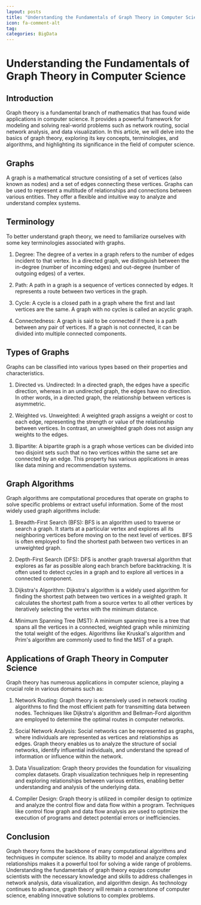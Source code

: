```yaml
---
layout: posts
title: "Understanding the Fundamentals of Graph Theory in Computer Science"
icon: fa-comment-alt
tag:      
categories: BigData
---
```



# Understanding the Fundamentals of Graph Theory in Computer Science

## Introduction
Graph theory is a fundamental branch of mathematics that has found wide applications in computer science. It provides a powerful framework for modeling and solving real-world problems such as network routing, social network analysis, and data visualization. In this article, we will delve into the basics of graph theory, exploring its key concepts, terminologies, and algorithms, and highlighting its significance in the field of computer science.

## Graphs
A graph is a mathematical structure consisting of a set of vertices (also known as nodes) and a set of edges connecting these vertices. Graphs can be used to represent a multitude of relationships and connections between various entities. They offer a flexible and intuitive way to analyze and understand complex systems.

## Terminology
To better understand graph theory, we need to familiarize ourselves with some key terminologies associated with graphs.

1. Degree: The degree of a vertex in a graph refers to the number of edges incident to that vertex. In a directed graph, we distinguish between the in-degree (number of incoming edges) and out-degree (number of outgoing edges) of a vertex.

2. Path: A path in a graph is a sequence of vertices connected by edges. It represents a route between two vertices in the graph.

3. Cycle: A cycle is a closed path in a graph where the first and last vertices are the same. A graph with no cycles is called an acyclic graph.

4. Connectedness: A graph is said to be connected if there is a path between any pair of vertices. If a graph is not connected, it can be divided into multiple connected components.

## Types of Graphs
Graphs can be classified into various types based on their properties and characteristics.

1. Directed vs. Undirected: In a directed graph, the edges have a specific direction, whereas in an undirected graph, the edges have no direction. In other words, in a directed graph, the relationship between vertices is asymmetric.

2. Weighted vs. Unweighted: A weighted graph assigns a weight or cost to each edge, representing the strength or value of the relationship between vertices. In contrast, an unweighted graph does not assign any weights to the edges.

3. Bipartite: A bipartite graph is a graph whose vertices can be divided into two disjoint sets such that no two vertices within the same set are connected by an edge. This property has various applications in areas like data mining and recommendation systems.

## Graph Algorithms
Graph algorithms are computational procedures that operate on graphs to solve specific problems or extract useful information. Some of the most widely used graph algorithms include:

1. Breadth-First Search (BFS): BFS is an algorithm used to traverse or search a graph. It starts at a particular vertex and explores all its neighboring vertices before moving on to the next level of vertices. BFS is often employed to find the shortest path between two vertices in an unweighted graph.

2. Depth-First Search (DFS): DFS is another graph traversal algorithm that explores as far as possible along each branch before backtracking. It is often used to detect cycles in a graph and to explore all vertices in a connected component.

3. Dijkstra's Algorithm: Dijkstra's algorithm is a widely used algorithm for finding the shortest path between two vertices in a weighted graph. It calculates the shortest path from a source vertex to all other vertices by iteratively selecting the vertex with the minimum distance.

4. Minimum Spanning Tree (MST): A minimum spanning tree is a tree that spans all the vertices in a connected, weighted graph while minimizing the total weight of the edges. Algorithms like Kruskal's algorithm and Prim's algorithm are commonly used to find the MST of a graph.

## Applications of Graph Theory in Computer Science
Graph theory has numerous applications in computer science, playing a crucial role in various domains such as:

1. Network Routing: Graph theory is extensively used in network routing algorithms to find the most efficient path for transmitting data between nodes. Techniques like Dijkstra's algorithm and Bellman-Ford algorithm are employed to determine the optimal routes in computer networks.

2. Social Network Analysis: Social networks can be represented as graphs, where individuals are represented as vertices and relationships as edges. Graph theory enables us to analyze the structure of social networks, identify influential individuals, and understand the spread of information or influence within the network.

3. Data Visualization: Graph theory provides the foundation for visualizing complex datasets. Graph visualization techniques help in representing and exploring relationships between various entities, enabling better understanding and analysis of the underlying data.

4. Compiler Design: Graph theory is utilized in compiler design to optimize and analyze the control flow and data flow within a program. Techniques like control flow graph and data flow analysis are used to optimize the execution of programs and detect potential errors or inefficiencies.

## Conclusion
Graph theory forms the backbone of many computational algorithms and techniques in computer science. Its ability to model and analyze complex relationships makes it a powerful tool for solving a wide range of problems. Understanding the fundamentals of graph theory equips computer scientists with the necessary knowledge and skills to address challenges in network analysis, data visualization, and algorithm design. As technology continues to advance, graph theory will remain a cornerstone of computer science, enabling innovative solutions to complex problems.